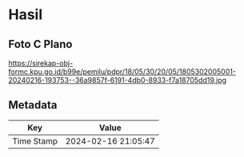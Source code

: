 # Hasil

## Foto C Plano

https://sirekap-obj-formc.kpu.go.id/b99e/pemilu/pdpr/18/05/30/20/05/1805302005001-20240216-193753--36a9857f-6191-4db0-8933-f7a18705dd19.jpg


## Metadata

| Key        | Value               |
| ---------- | ------------------- |
| Time Stamp | 2024-02-16 21:05:47 |



